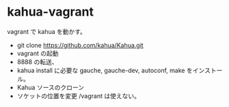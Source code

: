# kahua-vagrant

vagrant で kahua を動かす。

* git clone https://github.com/kahua/Kahua.git
* vagrant の起動
* 8888 の転送、
* kahua install に必要な gauche, gauche-dev, autoconf, make をインストール。
* Kahua ソースのクローン
* ソケットの位置を変更 /vagrant は使えない。


